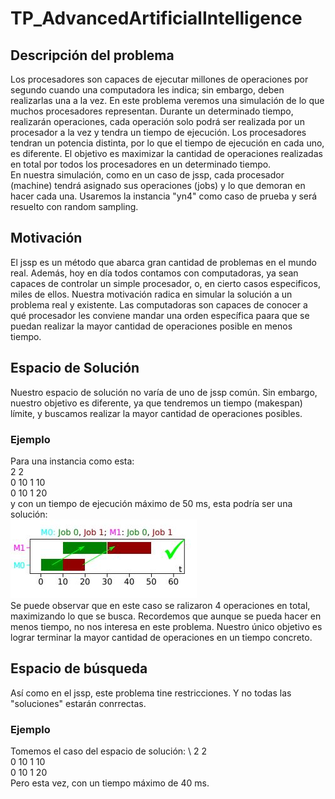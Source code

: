 # TP_AdvancedArtificialIntelligence
## Descripción del problema
Los procesadores son capaces de ejecutar millones de operaciones por segundo cuando una computadora les indica; sin embargo, deben realizarlas una a la vez. En este problema veremos una simulación de lo que muchos procesadores representan. Durante un determinado tiempo, realizarán operaciones, cada operación solo podrá ser realizada por un procesador a la vez y tendra un tiempo de ejecución. Los procesadores tendran un  potencia distinta, por lo que el tiempo de ejecución en cada uno, es diferente. El objetivo es maximizar la cantidad de operaciones realizadas en total por todos los procesadores en un determinado tiempo.  
En nuestra simulación, como en un caso de jssp, cada procesador (machine) tendrá asignado sus operaciones (jobs) y lo que demoran en hacer cada una. Usaremos la instancia "yn4" como caso de prueba y será resuelto con random sampling.
## Motivación
El jssp es un método que abarca gran cantidad de problemas en el mundo real. Además, hoy en día todos contamos con computadoras, ya sean capaces de controlar un simple procesador, o, en cierto casos especificos, miles de ellos. Nuestra motivación radica en simular la solución a un problema real y existente. Las computadoras son capaces de conocer a qué procesador les conviene mandar una orden específica paara que se puedan realizar la mayor cantidad de operaciones posible en menos tiempo.
## Espacio de Solución
Nuestro espacio de solución no varía de uno de jssp común. Sin embargo, nuestro objetivo es diferente, ya que tendremos un tiempo (makespan) límite, y buscamos realizar la mayor cantidad de operaciones posibles.
### Ejemplo
Para una instancia como esta:\
2 2 \
0 10 1 10 \
0 10 1 20 \
y con un tiempo de ejecución máximo de 50 ms, esta podría ser una solución: \
![image](images/Solucion.JPG) \
Se puede observar que en este caso se ralizaron 4 operaciones en total, maximizando lo que se busca. Recordemos que aunque se pueda hacer en menos tiempo, no nos interesa en este problema. Nuestro único objetivo es lograr terminar la mayor cantidad de operaciones en un tiempo concreto.
## Espacio de búsqueda
Así como en el jssp, este problema tine restricciones. Y no todas las "soluciones" estarán conrrectas.
### Ejemplo
Tomemos el caso del espacio de solución: \ 
2 2 \
0 10 1 10 \
0 10 1 20 \
Pero esta vez, con un tiempo máximo de 40 ms.


